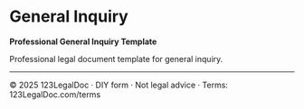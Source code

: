 # General Inquiry

**Professional General Inquiry Template**

Professional legal document template for general inquiry.

---

© 2025 123LegalDoc · DIY form · Not legal advice · Terms: 123LegalDoc.com/terms
